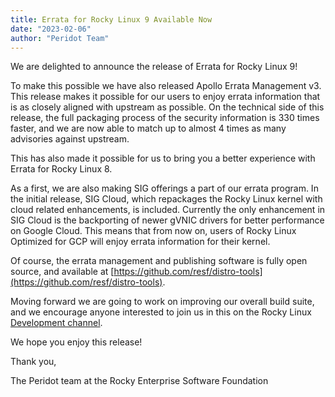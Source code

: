```yaml
---
title: Errata for Rocky Linux 9 Available Now
date: "2023-02-06"
author: "Peridot Team"
---
```


We are delighted to announce the release of Errata for Rocky Linux 9!

To make this possible we have also released Apollo Errata Management v3. This release makes it possible for our users to enjoy errata information that is as closely aligned with upstream as possible. On the technical side of this release, the full packaging process of the security information is 330 times faster, and we are now able to match up to almost 4 times as many advisories against upstream.

This has also made it possible for us to bring you a better experience with Errata for Rocky Linux 8.

As a first, we are also making SIG offerings a part of our errata program. In the initial release, SIG Cloud, which repackages the Rocky Linux kernel with cloud related enhancements, is included. Currently the only enhancement in SIG Cloud is the backporting of newer gVNIC drivers for better performance on Google Cloud. This means that from now on, users of Rocky Linux Optimized for GCP will enjoy errata information for their kernel.

Of course, the errata management and publishing software is fully open source, and available at [https://github.com/resf/distro-tools](https://github.com/resf/distro-tools).

Moving forward we are going to work on improving our overall build suite, and we encourage anyone interested to join us in this on the Rocky Linux [Development channel](https://chat.rockylinux.org/rocky-linux/channels/development).

We hope you enjoy this release!

Thank you,

The Peridot team at the Rocky Enterprise Software Foundation
